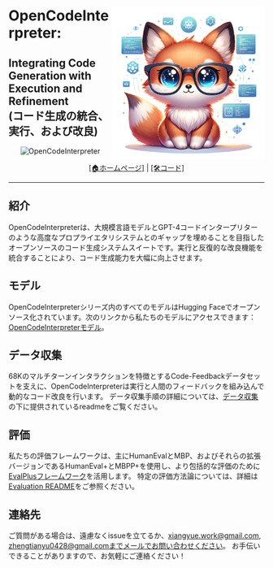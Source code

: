 <h1>
<img src="https://raw.githubusercontent.com/Sunwood-ai-labs/OpenCodeInterpreter/main/docs/icon.png" height=300px align="right"/>
OpenCodeInterpreter: <br>
</h1>
<h2>
Integrating Code Generation with Execution and Refinement
<br>(コード生成の統合、実行、および改良)
</h2>

<p align="center">
<img width="1000px" alt="OpenCodeInterpreter" src="https://opencodeinterpreter.github.io/static/images/figure1.png">
</p>
<p align="center">
  <a href="https://opencodeinterpreter.github.io/">[🏠ホームページ]</a> 
  |
  <a href="https://github.com/OpenCodeInterpreter/OpenCodeInterpreter/">[🛠️コード]</a> 
</p>
<hr>

## 紹介
OpenCodeInterpreterは、大規模言語モデルとGPT-4コードインタープリターのような高度なプロプライエタリシステムとのギャップを埋めることを目指したオープンソースのコード生成システムスイートです。実行と反復的な改良機能を統合することにより、コード生成能力を大幅に向上させます。

## モデル
OpenCodeInterpreterシリーズ内のすべてのモデルはHugging Faceでオープンソース化されています。次のリンクから私たちのモデルにアクセスできます：[OpenCodeInterpreterモデル](https://huggingface.co/collections/m-a-p/opencodeinterpreter-65d312f6f88da990a64da456)。

## データ収集
68Kのマルチターンインタラクションを特徴とするCode-Feedbackデータセットを支えに、OpenCodeInterpreterは実行と人間のフィードバックを組み込んで動的なコード改良を行います。
データ収集手順の詳細については、[データ収集](https://github.com/OpenCodeInterpreter/OpenCodeInterpreter/blob/main/data_collection/README.md)の下に提供されているreadmeをご覧ください。

## 評価
私たちの評価フレームワークは、主にHumanEvalとMBP、およびそれらの拡張バージョンであるHumanEval+とMBPP+を使用し、より包括的な評価のために[EvalPlusフレームワーク](https://github.com/evalplus/evalplus)を活用します。
特定の評価方法論については、詳細は[Evaluation README](https://github.com/OpenCodeInterpreter/OpenCodeInterpreter/blob/main/evaluation/README.md)をご参照ください。

## 連絡先

ご質問がある場合は、遠慮なくissueを立てるか、xiangyue.work@gmail.com, zhengtianyu0428@gmail.comまでメールでお問い合わせください。
お手伝いできることがありますので、お気軽にご連絡ください！